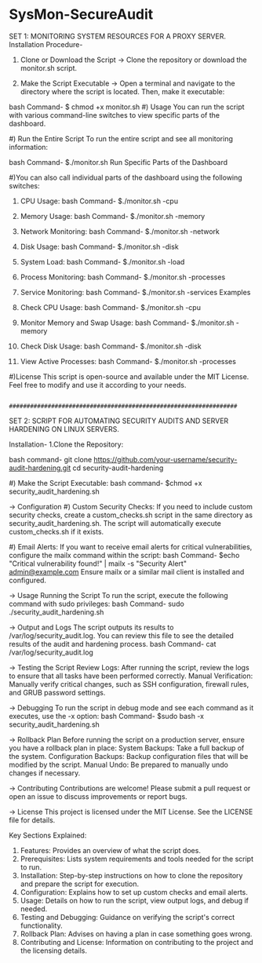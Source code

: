# SysMon-SecureAudit

SET 1: MONITORING SYSTEM RESOURCES FOR A PROXY SERVER.
Installation Procedure-
1. Clone or Download the Script
-> Clone the repository or download the monitor.sh script.

2. Make the Script Executable
-> Open a terminal and navigate to the directory where the script is located. Then, make it executable:

bash Command-
$ chmod +x monitor.sh
#) Usage
You can run the script with various command-line switches to view specific parts of the dashboard.

#) Run the Entire Script
To run the entire script and see all monitoring information:

bash Command-
$./monitor.sh
Run Specific Parts of the Dashboard

#)You can also call individual parts of the dashboard using the following switches:
1) CPU Usage:
bash Command-
$./monitor.sh -cpu

2) Memory Usage:
bash Command-
$./monitor.sh -memory

3) Network Monitoring:
bash Command-
$./monitor.sh -network

4) Disk Usage:
bash Command-
$./monitor.sh -disk

5) System Load:
bash Command-
$./monitor.sh -load

6) Process Monitoring:
bash Command-
$./monitor.sh -processes

8) Service Monitoring:
bash Command-
$./monitor.sh -services
Examples

9) Check CPU Usage:
bash Command-
$./monitor.sh -cpu

10) Monitor Memory and Swap Usage:
bash Command-
$./monitor.sh -memory

11) Check Disk Usage:
bash Command-
$./monitor.sh -disk

12) View Active Processes:
bash Command-
$./monitor.sh -processes

#)License
This script is open-source and available under the MIT License. Feel free to modify and use it according to your needs.

                             #################################################################
                             
SET 2: SCRIPT FOR AUTOMATING SECURITY AUDITS AND SERVER HARDENING ON LINUX SERVERS.

Installation-
1.Clone the Repository:

bash command-
git clone https://github.com/your-username/security-audit-hardening.git
cd security-audit-hardening

#) Make the Script Executable:
bash command-
$chmod +x security_audit_hardening.sh

-> Configuration
#) Custom Security Checks:
If you need to include custom security checks, create a custom_checks.sh script in the same directory as security_audit_hardening.sh.
The script will automatically execute custom_checks.sh if it exists.

#) Email Alerts:
If you want to receive email alerts for critical vulnerabilities, configure the mailx command within the script:
bash Command-
$echo "Critical vulnerability found!" | mailx -s "Security Alert" admin@example.com
Ensure mailx or a similar mail client is installed and configured.

-> Usage
Running the Script
To run the script, execute the following command with sudo privileges:
bash Command-
sudo ./security_audit_hardening.sh

-> Output and Logs
The script outputs its results to /var/log/security_audit.log. You can review this file to see the detailed results of the audit and hardening process.
bash Command-
cat /var/log/security_audit.log

-> Testing the Script
Review Logs: After running the script, review the logs to ensure that all tasks have been performed correctly.
Manual Verification: Manually verify critical changes, such as SSH configuration, firewall rules, and GRUB password settings.

-> Debugging
To run the script in debug mode and see each command as it executes, use the -x option:
bash Command-
$sudo bash -x security_audit_hardening.sh

-> Rollback Plan
Before running the script on a production server, ensure you have a rollback plan in place:
System Backups: Take a full backup of the system.
Configuration Backups: Backup configuration files that will be modified by the script.
Manual Undo: Be prepared to manually undo changes if necessary.

-> Contributing
Contributions are welcome! Please submit a pull request or open an issue to discuss improvements or report bugs.

-> License
This project is licensed under the MIT License. See the LICENSE file for details.

 Key Sections Explained:
1. Features: Provides an overview of what the script does.
2. Prerequisites: Lists system requirements and tools needed for the script to run.
3. Installation: Step-by-step instructions on how to clone the repository and prepare the script for execution.
4. Configuration: Explains how to set up custom checks and email alerts.
5. Usage: Details on how to run the script, view output logs, and debug if needed.
6. Testing and Debugging: Guidance on verifying the script's correct functionality.
7. Rollback Plan: Advises on having a plan in case something goes wrong.
8. Contributing and License: Information on contributing to the project and the licensing details. 










